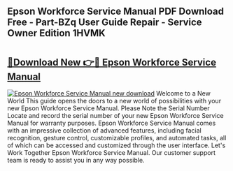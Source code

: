 ## Epson Workforce Service Manual PDF Download Free - Part-BZq User Guide Repair - Service Owner Edition 1HVMK

# <h2><a href="http://bc6160.oget.top/?id=Epson+Workforce+Service+Manual">🔗Download New 👉🔴 Epson Workforce Service Manual</a></h2>

[![Epson Workforce Service Manual new download](https://i.imgur.com/5g1atiW.png)](http://bc6160.oget.top/?id=Epson+Workforce+Service+Manual)
Welcome to a New World This guide opens the doors to a new world of possibilities with your new Epson Workforce Service Manual. Please Note the Serial Number Locate and record the serial number of your new Epson Workforce Service Manual for warranty purposes. Epson Workforce Service Manual comes with an impressive collection of advanced features, including facial recognition, gesture control, customizable profiles, and automated tasks, all of which can be accessed and customized through the user interface. Let's Work Together Epson Workforce Service Manual. Our customer support team is ready to assist you in any way possible.
